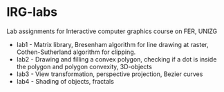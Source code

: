 # IRG-labs
Lab assignments for Interactive computer graphics course on FER, UNIZG

- lab1 - Matrix library, Bresenham algorithm for line drawing at raster, Cothen-Sutherland algorithm for clipping.
- lab2 - Drawing and filling a convex polygon, checking if a dot is inside the polygon and polygon convexity, 3D-objects
- lab3 - View transformation, perspective projection, Bezier curves
- lab4 - Shading of objects, fractals
